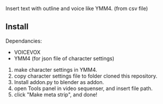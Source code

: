 [](images\screenshot.png)

Insert text with outline and voice like YMM4. (from csv file)

## Install
Dependancies:
 - VOICEVOX
 - YMM4 (for json file of character settings)

1. make character settings in YMM4. 
2. copy character settings file to folder cloned this repository. 
[](images\YMM4.png)
3. Install addon.py to blender as addon.
4. open Tools panel in video sequenser, and insert file path.
5. click "Make meta strip", and done!
